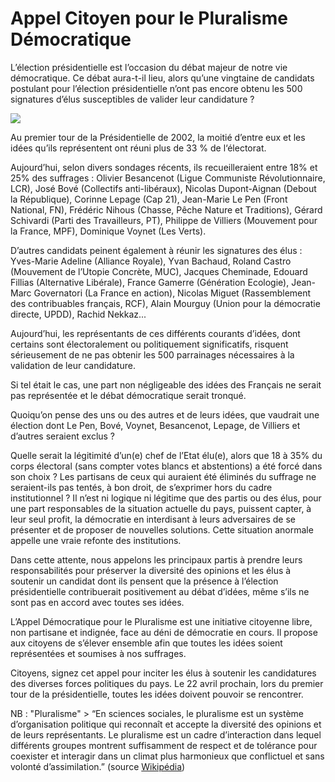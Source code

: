 # Appel Citoyen pour le Pluralisme Démocratique

L’élection présidentielle est l’occasion du débat majeur de notre vie démocratique. Ce débat aura-t-il lieu, alors qu’une vingtaine de candidats postulant pour l’élection présidentielle n’ont pas encore obtenu les 500 signatures d’élus susceptibles de valider leur candidature ?

![](http://blog.tcrouzet.comhttps://tcrouzet.com/images_tc/pluralisme.gif)

Au premier tour de la Présidentielle de 2002, la moitié d’entre eux et les idées qu’ils représentent ont réuni plus de 33 % de l‘électorat.

Aujourd’hui, selon divers sondages récents, ils recueilleraient entre 18% et 25% des suffrages : Olivier Besancenot (Ligue Communiste Révolutionnaire, LCR), José Bové (Collectifs anti-libéraux), Nicolas Dupont-Aignan (Debout la République), Corinne Lepage (Cap 21), Jean-Marie Le Pen (Front National, FN), Frédéric Nihous (Chasse, Pêche Nature et Traditions), Gérard Schivardi (Parti des Travailleurs, PT), Philippe de Villiers (Mouvement pour la France, MPF), Dominique Voynet (Les Verts).

D’autres candidats peinent également à réunir les signatures des élus : Yves-Marie Adeline (Alliance Royale), Yvan Bachaud, Roland Castro (Mouvement de l’Utopie Concrète, MUC), Jacques Cheminade, Edouard Fillias (Alternative Libérale), France Gamerre (Génération Ecologie), Jean-Marc Governatori (La France en action), Nicolas Miguet (Rassemblement des contribuables français, RCF), Alain Mourguy (Union pour la démocratie directe, UPDD), Rachid Nekkaz...

Aujourd’hui, les représentants de ces différents courants d’idées, dont certains sont électoralement ou politiquement significatifs, risquent sérieusement de ne pas obtenir les 500 parrainages nécessaires à la validation de leur candidature.

Si tel était le cas, une part non négligeable des idées des Français ne serait pas représentée et le débat démocratique serait tronqué.

Quoiqu’on pense des uns ou des autres et de leurs idées, que vaudrait une élection dont Le Pen, Bové, Voynet, Besancenot, Lepage, de Villiers et d’autres seraient exclus ?

Quelle serait la légitimité d’un(e) chef de l’Etat élu(e), alors que 18 à 35% du corps électoral (sans compter votes blancs et abstentions) a été forcé dans son choix ? Les partisans de ceux qui auraient été éliminés du suffrage ne seraient-ils pas tentés, à bon droit, de s’exprimer hors du cadre institutionnel ?
 Il n’est ni logique ni légitime que des partis ou des élus, pour une part responsables de la situation actuelle du pays, puissent capter, à leur seul profit, la démocratie en interdisant à leurs adversaires de se présenter et de proposer de nouvelles solutions. Cette situation anormale appelle une vraie refonte des institutions.

Dans cette attente, nous appelons les principaux partis à prendre leurs responsabilités pour préserver la diversité des opinions et les élus à soutenir un candidat dont ils pensent que la présence à l’élection présidentielle contribuerait positivement au débat d’idées, même s’ils ne sont pas en accord avec toutes ses idées.

L’Appel Démocratique pour le Pluralisme est une initiative citoyenne libre, non partisane et indignée, face au déni de démocratie en cours. Il propose aux citoyens de s’élever ensemble afin que toutes les idées soient représentées et soumises à nos suffrages.

Citoyens, signez cet appel pour inciter les élus à soutenir les candidatures des diverses forces politiques du pays. Le 22 avril prochain, lors du premier tour de la présidentielle, toutes les idées doivent pouvoir se rencontrer.

NB : "Pluralisme" &gt; “En sciences sociales, le pluralisme est un système d’organisation politique qui reconnaît et accepte la diversité des opinions et de leurs représentants. Le pluralisme est un cadre d’interaction dans lequel différents groupes montrent suffisamment de respect et de tolérance pour coexister et interagir dans un climat plus harmonieux que conflictuel et sans volonté d’assimilation.” (source [Wikipédia](http://fr.wikipedia.org/wiki/Pluralisme))